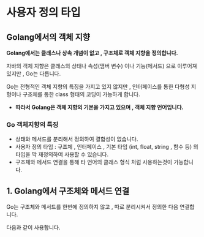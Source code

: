 # 사용자 정의 타입 
## Golang에서의 객체 지향
**Golang에서는 클래스나 상속 개념이 없고 , 구조체로 객체 지향을 정의합니다.**

자바의 객체 지향은 클래스의 상태나 속성(맴버 변수) 이나 기능(메서드) 으로 이루어져 있지만 , Go는 다릅니다.

Go는 전형적인 객체 지향의 특징을 가지고 있지 않지만 , 인터페이스를 통한 다형성 지형이나 구조체를 통한 class 형태의 코딩이 가능하게 합니다.
- **따라서 Golang은 객체 지향의 기본을 가지고 있으며 , 객체 지향 언어입니다.**

### Go 객체지향의 특징
- 상태와 메서드를 분리해서 정의하여 결합성이 없습니다.
- 사용자 정의 타입 : 구조체 , 인터페이스 , 기본 타입 (int, float, string , 함수 등) 의 타입을 막 재정의하여 사용할 수 있습니다.
- 구조체와 메서드 연결을 통해 타 언어의 클래스 형식 처럼 사용하는것이 가능합니다.

## 1. Golang에서 구조체와 메서드 연결
Go는 구조체와 메서드를 한번에 정의하지 않고 , 따로 분리시켜서 정의한 다음 연결합니다.

다음과 같이 사용합니다.